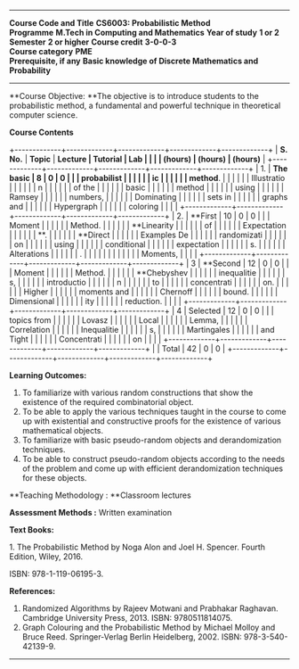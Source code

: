   --------------------------- ------------------------------------------------------------- ------------------- ------------ -------------- -----------------
  **Course Code and Title**   **CS6003: Probabilistic Method**                                                                              
  **Programme**               **M.Tech in Computing and Mathematics**                       **Year of study**   **1 or 2**   **Semester**   **2 or higher**
  **Course credit**           **3-0-0-3**                                                                                                   
  **Course category**         **PME**                                                                                                       
  **Prerequisite, if any**    **Basic knowledge of Discrete Mathematics and Probability**                                                   
  --------------------------- ------------------------------------------------------------- ------------------- ------------ -------------- -----------------

**Course Objective: **The objective is to introduce students to the
probabilistic method, a fundamental and powerful technique in
theoretical computer science.

**Course Contents**

+-------------+-------------+-------------+-------------+-------------+
| **S. No.**  | **Topic**   | **Lecture   | **Tutorial  | **Lab       |
|             |             | (hours)**   | (hours)**   | (hours)**   |
+-------------+-------------+-------------+-------------+-------------+
| 1.          | **The basic | 8           | 0           | 0           |
|             | probabilist |             |             |             |
|             | ic          |             |             |             |
|             | method**.   |             |             |             |
|             | Illustratio |             |             |             |
|             | n           |             |             |             |
|             | of the      |             |             |             |
|             | basic       |             |             |             |
|             | method      |             |             |             |
|             | using       |             |             |             |
|             | Ramsey      |             |             |             |
|             | numbers,    |             |             |             |
|             | Dominating  |             |             |             |
|             | sets in     |             |             |             |
|             | graphs and  |             |             |             |
|             | Hypergraph  |             |             |             |
|             | coloring    |             |             |             |
+-------------+-------------+-------------+-------------+-------------+
| 2.          | **First     | 10          | 0           | 0           |
|             | Moment      |             |             |             |
|             | Method.     |             |             |             |
|             | **Linearity |             |             |             |
|             | of          |             |             |             |
|             | Expectation |             |             |             |
|             | **.         |             |             |             |
|             | **Direct    |             |             |             |
|             | Examples De |             |             |             |
|             | randomizati |             |             |             |
|             | on          |             |             |             |
|             | using       |             |             |             |
|             | conditional |             |             |             |
|             | expectation |             |             |             |
|             | s.          |             |             |             |
|             | Alterations |             |             |             |
|             | .           |             |             |             |
|             |             |             |             |             |
|             | Moments,    |             |             |             |
+-------------+-------------+-------------+-------------+-------------+
| 3           | **Second    | 12          | 0           | 0           |
|             | Moment      |             |             |             |
|             | Method.     |             |             |             |
|             | **Chebyshev |             |             |             |
|             | inequalitie |             |             |             |
|             | s,          |             |             |             |
|             | introductio |             |             |             |
|             | n           |             |             |             |
|             | to          |             |             |             |
|             | concentrati |             |             |             |
|             | on.         |             |             |             |
|             | Higher      |             |             |             |
|             | moments and |             |             |             |
|             | Chernoff    |             |             |             |
|             | bound.      |             |             |             |
|             | Dimensional |             |             |             |
|             | ity         |             |             |             |
|             | reduction.  |             |             |             |
+-------------+-------------+-------------+-------------+-------------+
| 4           | Selected    | 12          | 0           | 0           |
|             | topics from |             |             |             |
|             | Lovasz      |             |             |             |
|             | Local       |             |             |             |
|             | Lemma,      |             |             |             |
|             | Correlation |             |             |             |
|             | Inequalitie |             |             |             |
|             | s,          |             |             |             |
|             | Martingales |             |             |             |
|             | and Tight   |             |             |             |
|             | Concentrati |             |             |             |
|             | on          |             |             |             |
+-------------+-------------+-------------+-------------+-------------+
|             | Total       | 42          | 0           | 0           |
+-------------+-------------+-------------+-------------+-------------+

**Learning Outcomes:**

1.  To familiarize with various random constructions that show the
    existence of the required combinatorial object.
2.  To be able to apply the various techniques taught in the course to
    come up with existential and constructive proofs for the existence
    of various mathematical objects.
3.  To familiarize with basic pseudo-random objects and derandomization
    techniques.
4.  To be able to construct pseudo-random objects according to the needs
    of the problem and come up with efficient derandomization techniques
    for these objects.

**Teaching Methodology : **Classroom lectures

**Assessment Methods :** Written examination

**Text Books:**

1\. The Probabilistic Method by Noga Alon and Joel H. Spencer. Fourth
Edition, Wiley, 2016.

ISBN: 978-1-119-06195-3.

**References:**

1.  Randomized Algorithms by Rajeev Motwani and Prabhakar Raghavan.
    Cambridge University Press, 2013. ISBN: 9780511814075.
2.  Graph Colouring and the Probabilistic Method by Michael Molloy and
    Bruce Reed. Springer-Verlag Berlin Heidelberg, 2002. ISBN:
    978-3-540-42139-9.

  --------------------------- ---------------------------------------------- ------------------- ------------ -------------- ------------------
